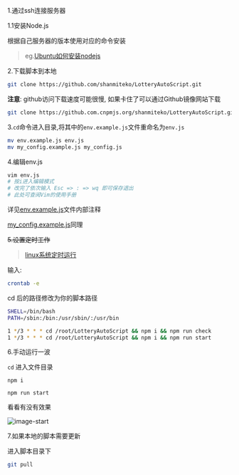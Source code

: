 1.通过ssh连接服务器  

1.1安装Node.js  

根据自己服务器的版本使用对应的命令安装  

> eg.[Ubuntu如何安装nodejs](https://zhuanlan.zhihu.com/p/140961618)


2.下载脚本到本地  

```sh
git clone https://github.com/shanmiteko/LotteryAutoScript.git
```


**注意**: github访问下载速度可能很慢, 如果卡住了可以通过Github镜像网站下载  

```sh
git clone https://github.com.cnpmjs.org/shanmiteko/LotteryAutoScript.git
```


3.`cd`命令进入目录,将其中的`env.example.js`文件重命名为`env.js`  

```sh
mv env.example.js env.js
mv my_config.example.js my_config.js
```


4.编辑env.js  

```sh
vim env.js
# 按i进入编辑模式
# 改完了依次输入 Esc => : => wq 即可保存退出
# 此处可查阅Vim的使用手册
```

详见[env.example.js](https://github.com/shanmiteko/LotteryAutoScript/blob/main/env.example.js)文件内部注释


[my_config.example.js](https://github.com/shanmiteko/LotteryAutoScript/blob/main/my_config.example.js)同理


~~5.设置定时工作~~

> [linux系统定时运行](https://zhuanlan.zhihu.com/p/58719487)  

输入:

```sh
crontab -e
```
cd 后的路径修改为你的脚本路径
```sh
SHELL=/bin/bash
PATH=/sbin:/bin:/usr/sbin/:/usr/bin

1 */3 * * * cd /root/LotteryAutoScript && npm i && npm run check
1 */3 * * * cd /root/LotteryAutoScript && npm i && npm run start
```


6.手动运行一波

`cd` 进入文件目录

`npm i`

`npm run start`

看看有没有效果

![image-start](pic/image-start.png)


7.如果本地的脚本需要更新

进入脚本目录下

```sh
git pull
```

